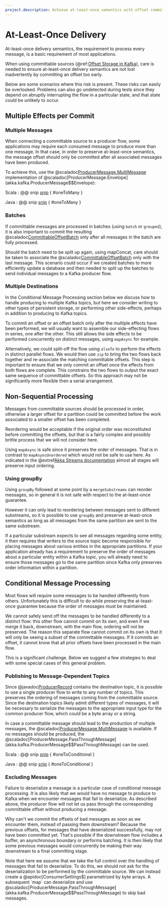 ```yaml
---
project.description: Achieve at-least-once semantics with offset committing in Alpakka Kafka.
---
```

# At-Least-Once Delivery

At-least-once delivery semantics, the requirement to process every message, is a basic requirement of most applications. 

When using committable sources (@ref:[Offset Storage in Kafka](consumer.md#offset-storage-in-kafka-committing)), care is needed to ensure at-least-once delivery semantics are not lost inadvertently by committing an offset too early.

Below are some scenarios where this risk is present. These risks can easily be overlooked. Problems can also go undetected during tests since they depend on abruptly interrupting
the flow in a particular state, and that state could be unlikely to occur. 

## Multiple Effects per Commit

### Multiple Messages

When connecting a committable source to a producer flow, some applications may require each consumed message to produce more than one message. In that case, in order to preserve at-least-once semantics, the message offset should only be committed after all associated messages have been produced.

To achieve this, use the @scaladoc[ProducerMessage.MultiMessage](akka.kafka.ProducerMessage$$MultiMessage) implementation of @scaladoc[ProducerMessage.Envelope](akka.kafka.ProducerMessage$$Envelope):

Scala
: @@ snip [snip](/tests/src/test/scala/docs/scaladsl/AtLeastOnce.scala) { #oneToMany }  

Java
: @@ snip [snip](/tests/src/test/java/docs/javadsl/AtLeastOnceTest.java) { #oneToMany }


### Batches

If committable messages are processed in batches (using `batch` or `grouped`), it is also important to commit the resulting @scaladoc[CommittableOffsetBatch](akka.kafka.ConsumerMessage$$CommittableOffsetBatch) only after all messages in the batch are fully processed.

Should the batch need to be split up again, using mapConcat, care should be taken to associate the @scaladoc[CommittableOffsetBatch](akka.kafka.ConsumerMessage$$CommittableOffsetBatch) only with the last message. This scenario could occur if we created batches to more efficiently update a database and then needed to split up the batches to send individual messages to a Kafka producer flow.

### Multiple Destinations

In the Conditional Message Processing section below we discuss how to handle producing to multiple Kafka topics, but here we consider writing to other types of persistent storage, or performing other side-effects, perhaps in addition to producing to Kafka topics.

To commit an offset or an offset batch only after the multiple effects have been performed, we will usually want to assemble our side-effecting flows in series, one after the other. This still allows the side effects to be performed concurrently on distinct messages, using `mapAsync` for example.

Alternatively, we could split-off the flow using `alsoTo` to perform the effects in distinct parallel flows. We would then use `zip` to bring the two flows back together and re-associate the matching committable offsets. This step is important to ensure that we only commit an offset once the effects from both flows are complete. This constrains the two flows to output the exact same sequence of committable offsets. So this approach may not be significantly more flexible then a serial arrangement.

## Non-Sequential Processing

Messages from committable sources should be processed in order, otherwise a larger offset for a partition could be committed before the work associated to a smaller offset has been completed.

Reordering would be acceptable if the original order was reconstituted before committing the offsets, but that is a fairly complex and possibly brittle process that we will not consider here.

Using `mapAsync` is safe since it preserves the order of messages. That is in contrast to `mapAsyncUnordered` which would not be safe to use here. As indicated in the @extref[Akka Streams documentation](akka:/stream/stream-flows-and-basics.html#stream-ordering) almost all stages will preserve input ordering.

### Using groupBy

Using `groupBy` followed at some point by a `mergeSubstreams` can reorder messages, so in general it is not safe with respect to the at-least-once guarantee.

However it can only lead to reordering between messages sent to different substreams, so it is possible to use `groupBy` and preserve at-least-once semantics as long as all messages from the same partition are sent to the same substream.

If a particular substream expects to see all messages regarding some entity, it then requires that writers to the source topic become responsible for placing messages about various entities in the appropriate partitions. If your application already has a requirement to preserve the order of messages about a particular entity within a Kafka topic, you will already need to ensure those messages go to the same partition since Kafka only preserves order information within a partition.

## Conditional Message Processing
 
Most flows will require some messages to be handled differently from others. Unfortunately this is difficult to do while preserving the at-least-once guarantee because the order of messages must be maintained.

We cannot safely send off the messages to be handled differently to a distinct flow: this other flow cannot commit on its own, and even if we merge it back, downstream, with the main flow, ordering will not be preserved. The reason this separate flow cannot commit on its own is that it will only be seeing a subset of the committable messages. If it commits an offset, it cannot know that all prior offsets have been processed in the main flow.

This is a significant challenge. Below we suggest a few strategies to deal with some special cases of this general problem.
 
### Publishing to Message-Dependent Topics

Since @javadoc[ProducerRecord](org.apache.clients.producer.ProducerRecord) contains the destination topic, it is possible to use a single producer flow to write to any number of topics. This preserves the ordering of messages coming from the committable source. Since the destination topics likely admit different types of messages, it will be necessary to serialize the messages to the appropriate input type for the common producer flow, which could be a byte array or a string.

In case a committable message should lead to the production of multiple messages, the @scaladoc[ProducerMessage.MultiMessage](akka.kafka.ProducerMessage$$MultiMessage) is available. If no messages should be produced, the @scaladoc[ProducerMessage.PassThroughMessage](akka.kafka.ProducerMessage$$PassThroughMessage) can be used.

Scala
: @@ snip [snip](/tests/src/test/scala/docs/scaladsl/AtLeastOnce.scala) { #oneToConditional }  

Java
: @@ snip [snip](/tests/src/test/java/docs/javadsl/AtLeastOnceTest.java) { #oneToConditional }


### Excluding Messages

Failure to deserialize a message is a particular case of conditional message processing. It is also likely that we would have no message to produce to Kafka when we encounter messages that fail to deserialize. As described above, the producer flow will not let us pass through the corresponding committable offset without producing a message. 

Why can't we commit the offsets of bad messages as soon as we encounter them, instead of passing them downstream? Because the previous offsets, for messages that have deserialized successfully, may not have been committed yet. That's possible if the downstream flow includes a buffer, an asynchronous boundary or performs batching. It is then likely that some previous messages would concurrently be making their way downstream to a final committing stage.

Note that here we assume that we take the full control over the handling of messages that fail to deserialize. To do this, we should not ask for the deserialization to be performed by the committable source. We can instead create a @apidoc[ConsumerSettings$] parametrized by byte arrays. A subsequent `map` can deserialize and use @scaladoc[ProducerMessage.PassThroughMessage](akka.kafka.ProducerMessage$$PassThroughMessage) to skip bad messages.
